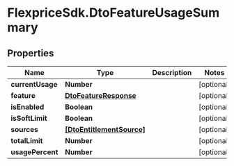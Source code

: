 # FlexpriceSdk.DtoFeatureUsageSummary

## Properties

Name | Type | Description | Notes
------------ | ------------- | ------------- | -------------
**currentUsage** | **Number** |  | [optional] 
**feature** | [**DtoFeatureResponse**](DtoFeatureResponse.md) |  | [optional] 
**isEnabled** | **Boolean** |  | [optional] 
**isSoftLimit** | **Boolean** |  | [optional] 
**sources** | [**[DtoEntitlementSource]**](DtoEntitlementSource.md) |  | [optional] 
**totalLimit** | **Number** |  | [optional] 
**usagePercent** | **Number** |  | [optional] 


